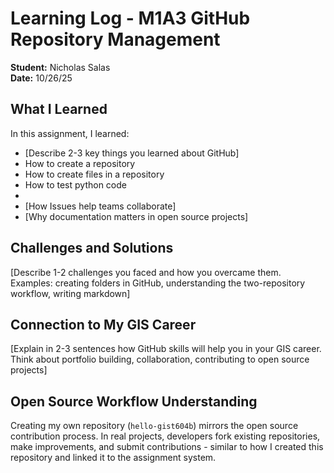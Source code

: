 # Learning Log - M1A3 GitHub Repository Management

**Student:** Nicholas Salas  
**Date:** 10/26/25

## What I Learned
In this assignment, I learned:
- [Describe 2-3 key things you learned about GitHub]
- How to create a repository
- How to create files in a repository
- How to test python code
- 
- [How Issues help teams collaborate]
- [Why documentation matters in open source projects]

## Challenges and Solutions
[Describe 1-2 challenges you faced and how you overcame them. Examples: creating folders in GitHub, understanding the two-repository workflow, writing markdown]

## Connection to My GIS Career
[Explain in 2-3 sentences how GitHub skills will help you in your GIS career. Think about portfolio building, collaboration, contributing to open source projects]

## Open Source Workflow Understanding
Creating my own repository (`hello-gist604b`) mirrors the open source contribution process. In real projects, developers fork existing repositories, make improvements, and submit contributions - similar to how I created this repository and linked it to the assignment system.

